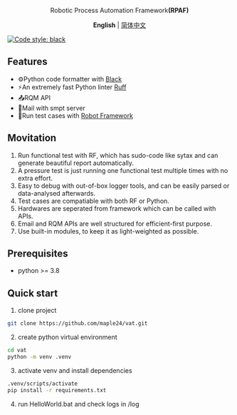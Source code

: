 <p align='center'>
Robotic Process Automation Framework<b>(RPAF)</b><br>
</p>

<p align='center'>
<b>English</b> | <a href="README.zh-cn.md">简体中文</a>
</p>

[![Code style: black](https://img.shields.io/badge/code%20style-black-000000.svg)](https://github.com/psf/black)

## Features
- ⚙️Python code formatter with [Black](https://black.readthedocs.io/en/stable/)
- ⚡️An extremely fast Python linter [Ruff](https://beta.ruff.rs/docs/)
- 📤RQM API
- 📧Mail with smpt server
- 🤖Run test cases with [Robot Framework](https://robotframework.org/)

## Movitation
1. Run functional test with RF, which has sudo-code like sytax and can generate beautiful report automatically.
2. A pressure test is just running one functional test multiple times with no extra effort.
3. Easy to debug with out-of-box logger tools, and can be easily parsed or data-analysed afterwards.
4. Test cases are compatiable with both RF or Python.
5. Hardwares are seperated from framework which can be called with APIs.
6. Email and RQM APIs are well structured for efficient-first purpose.
7. Use built-in modules, to keep it as light-weighted as possible.

## Prerequisites
- python >= 3.8

## Quick start
1. clone project
```sh
git clone https://github.com/maple24/vat.git
```
2. create python virtual environment
```sh
cd vat
python -m venv .venv
```
3. activate venv and install dependencies
```sh
.venv/scripts/activate
pip install -r requirements.txt
```
4. run HelloWorld.bat and check logs in /log
